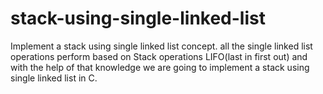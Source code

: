 # stack-using-single-linked-list
Implement a stack using single linked list concept. all the single linked list operations perform based on Stack operations LIFO(last in first out) and with the help of that knowledge we are going to implement a stack using single linked list in C.
